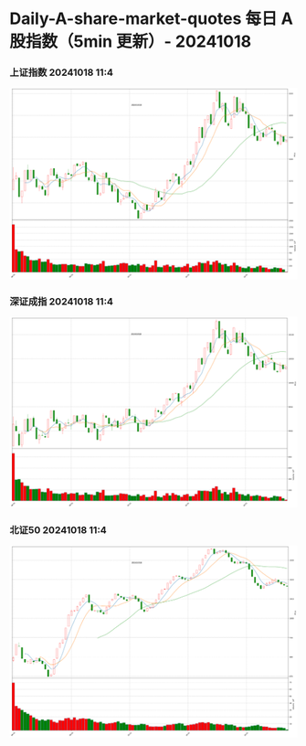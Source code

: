 
# Daily-A-share-market-quotes 每日 A 股指数（5min 更新）- 20241018

### 上证指数 20241018 11:4
![](./fig/2024/10/20241018-sh000001.png)

### 深证成指 20241018 11:4
![](./fig/2024/10/20241018-sz399001.png)

### 北证50 20241018 11:4
![](./fig/2024/10/20241018-bj899050.png)
